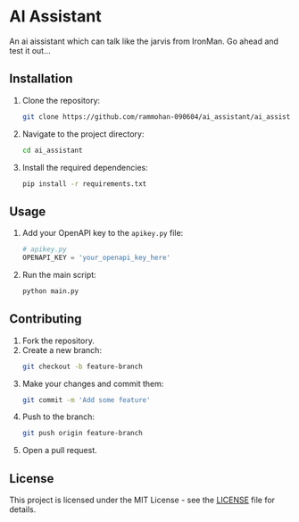 # AI Assistant

An ai aissistant which can talk like the jarvis from IronMan. Go ahead and test it out...

## Installation

1. Clone the repository:
    ```bash
    git clone https://github.com/rammohan-090604/ai_assistant/ai_assistant.git
    ```
2. Navigate to the project directory:
    ```bash
    cd ai_assistant
    ```
3. Install the required dependencies:
    ```bash
    pip install -r requirements.txt
    ```

## Usage

1. Add your OpenAPI key to the `apikey.py` file:
    ```python
    # apikey.py
    OPENAPI_KEY = 'your_openapi_key_here'
    ```
2. Run the main script:
    ```bash
    python main.py
    ```

## Contributing

1. Fork the repository.
2. Create a new branch:
    ```bash
    git checkout -b feature-branch
    ```
3. Make your changes and commit them:
    ```bash
    git commit -m 'Add some feature'
    ```
4. Push to the branch:
    ```bash
    git push origin feature-branch
    ```
5. Open a pull request.

## License

This project is licensed under the MIT License - see the [LICENSE](LICENSE) file for details.